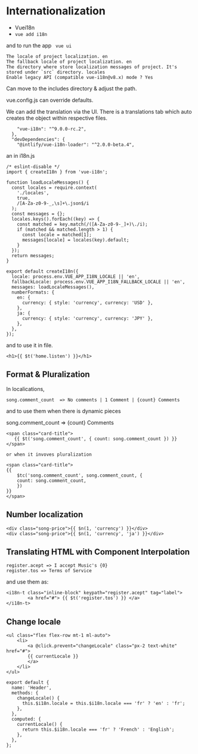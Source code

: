 # Internationalization

- Vuei18n
- `vue add i18n`

and to run the app ` vue ui`

```
The locale of project localization. en
The fallback locale of project localization. en
The directory where store localization messages of project. It's stored under `src` directory. locales
Enable legacy API (compatible vue-i18n@v8.x) mode ? Yes
```

Can move to the includes directory & adjust the path.

vue.config.js can override defaults.

We can add the translation via the UI. There is a translations tab which auto creates the object within respective files.

```
    "vue-i18n": "^9.0.0-rc.2",
  },
  "devDependencies": {
    "@intlify/vue-i18n-loader": "^2.0.0-beta.4",
```

an in i18n.js

```
/* eslint-disable */
import { createI18n } from 'vue-i18n';

function loadLocaleMessages() {
  const locales = require.context(
    './locales',
    true,
    /[A-Za-z0-9-_,\s]+\.json$/i
  );
  const messages = {};
  locales.keys().forEach((key) => {
    const matched = key.match(/([A-Za-z0-9-_]+)\./i);
    if (matched && matched.length > 1) {
      const locale = matched[1];
      messages[locale] = locales(key).default;
    }
  });
  return messages;
}

export default createI18n({
  locale: process.env.VUE_APP_I18N_LOCALE || 'en',
  fallbackLocale: process.env.VUE_APP_I18N_FALLBACK_LOCALE || 'en',
  messages: loadLocaleMessages(),
  numberFormats: {
    en: {
      currency: { style: 'currency', currency: 'USD' },
    },
    ja: {
      currency: { style: 'currency', currency: 'JPY' },
    },
  },
});
```

and to use it in file.

```
<h1>{{ $t('home.listen') }}</h1>
```

## Format & Pluralization

In localications,

```
song.comment_count  => No comments | 1 Comment | {count} Comments
```

and to use them when there is dynamic pieces

song.comment_count => {count} Comments

```
<span class="card-title">
   {{ $t('song.comment_count', { count: song.comment_count }) }}
</span>

or when it invoves pluralization

<span class="card-title">
{{
    $tc('song.comment_count', song.comment_count, {
    count: song.comment_count,
    })
}}
</span>
```

## Number localization

```
<div class="song-price">{{ $n(1, 'currency') }}</div>
<div class="song-price">{{ $n(1, 'currency', 'ja') }}</div>
```

## Translating HTML with Component Interpolation

```
register.acept => I accept Music's {0}
register.tos => Terms of Service
```

and use them as:

```
<i18n-t class="inline-block" keypath="register.acept" tag="label">
        <a href="#"> {{ $t('register.tos') }} </a>
</i18n-t>
```

## Change locale

```
<ul class="flex flex-row mt-1 ml-auto">
    <li>
        <a @click.prevent="changeLocale" class="px-2 text-white" href="#">
        {{ currentLocale }}
        </a>
    </li>
</ul>

export default {
  name: 'Header',
  methods: {
    changeLocale() {
      this.$i18n.locale = this.$i18n.locale === 'fr' ? 'en' : 'fr';
    },
  },
  computed: {
    currentLocale() {
      return this.$i18n.locale === 'fr' ? 'French' : 'English';
    },
  },
};

```
